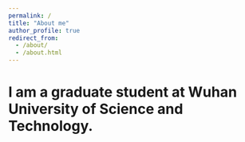 ```yaml
---
permalink: /
title: "About me"
author_profile: true
redirect_from: 
  - /about/
  - /about.html
---
```


 # I am a graduate student at Wuhan University of Science and Technology.


